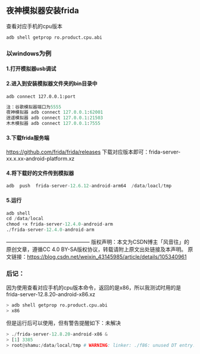## 夜神模拟器安装frida

查看对应手机的cpu版本
```shell
adb shell getprop ro.product.cpu.abi
```

### 以windows为例
#### 1.打开模拟器usb调试
#### 2.进入到安装模拟器文件夹的bin目录中
```shell
adb connect 127.0.0.1:port
```

```python
注：谷歌模拟器端口为5555
夜神模拟器 adb connect 127.0.0.1:62001
逍遥模拟器 adb connect 127.0.0.1:21503
木木模拟器 adb connect 127.0.0.1:7555
```
#### 3.下载frida服务端
https://github.com/frida/frida/releases
下载对应版本即可：frida-server-xx.x.xx-android-platform.xz
#### 4.将下载好的文件传到模拟器
```python
adb  push  frida-server-12.6.12-android-arm64  /data/loacl/tmp
```

#### 5.运行
```python
adb shell
cd /data/local
chmod +x frida-server-12.4.0-android-arm
./frida-server-12.4.0-android-arm
```

————————————————
版权声明：本文为CSDN博主「风音往」的原创文章，遵循CC 4.0 BY-SA版权协议，转载请附上原文出处链接及本声明。
原文链接：https://blog.csdn.net/weixin_43145985/article/details/105340961

### 后记：
因为使用查看对应手机的cpu版本命令，返回的是x86，所以我测试时用的是frida-server-12.8.20-android-x86.xz
```python
> adb shell getprop ro.product.cpu.abi
> x86
```

但是运行后可以使用，但有警告提醒如下：未解决
```python
> ./frida-server-12.8.20-android-x86 &
> [1] 3385
> root@shamu:/data/local/tmp # WARNING: linker: ./f86: unused DT entry: type 0x6ffffef5 arg 0x1c24
```

